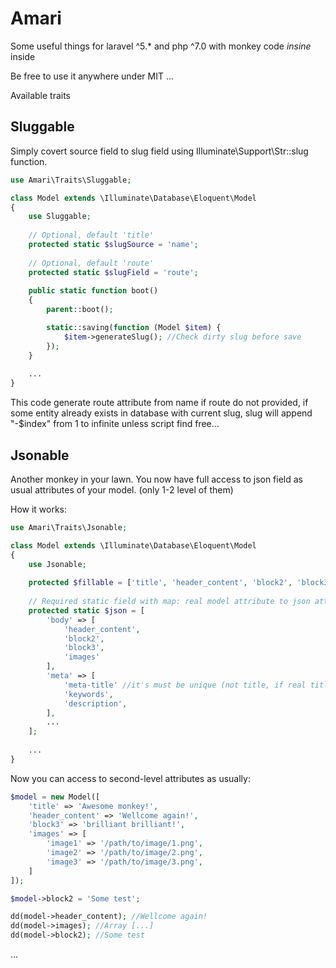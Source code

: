 # Amari
Some useful things for laravel ^5.* and php ^7.0 with monkey code  _insine_ inside

Be free to use it anywhere under MIT ...

Available traits

## Sluggable

Simply covert source field to slug field using Illuminate\Support\Str::slug function.

```php
use Amari\Traits\Sluggable;

class Model extends \Illuminate\Database\Eloquent\Model
{
    use Sluggable;
    
    // Optional, default 'title'
    protected static $slugSource = 'name';
    
    // Optional, default 'route'
    protected static $slugField = 'route';
    
    public static function boot()
    {
        parent::boot();

        static::saving(function (Model $item) {
            $item->generateSlug(); //Check dirty slug before save
        });
    }
    
    ...
}
```
This code generate route attribute from name if route do not provided, if some entity already exists in database with current slug, slug will append "-$index" from 1 to infinite unless script find free...



## Jsonable

Another monkey in your lawn. You now have full access to json field as usual attributes of your model. (only 1-2 level of them)

How it works:
```php
use Amari\Traits\Jsonable;

class Model extends \Illuminate\Database\Eloquent\Model
{
    use Jsonable;
    
    protected $fillable = ['title', 'header_content', 'block2', 'block3', 'images', 'meta-title', 'keywords', 'description']
    
    // Required static field with map: real model attribute to json attributes, that will be save in real
    protected static $json = [
        'body' => [
            'header_content',
            'block2',
            'block3',
            'images'
        ],
        'meta' => [
            'meta-title' //it's must be unique (not title, if real title exists) to other or it have more priority agains real fields
            'keywords',
            'description',
        ],
        ...
    ];
    
    ...
}
```

Now you can access to second-level attributes as usually:
```php
$model = new Model([
    'title' => 'Awesome monkey!', 
    'header_content' => 'Wellcome again!', 
    'block3' => 'brilliant brilliant!', 
    'images' => [
        'image1' => '/path/to/image/1.png',
        'image2' => '/path/to/image/2.png',
        'image3' => '/path/to/image/3.png',
    ]
]);

$model->block2 = 'Some test';

dd(model->header_content); //Wellcome again!
dd(model->images); //Array [...]
dd(model->block2); //Some test

```

...